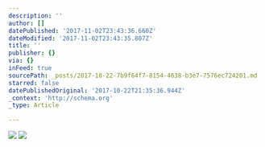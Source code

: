 ```yaml
---
description: ''
author: []
datePublished: '2017-11-02T23:43:36.660Z'
dateModified: '2017-11-02T23:43:35.807Z'
title: ''
publisher: {}
via: {}
inFeed: true
sourcePath: _posts/2017-10-22-7b9f64f7-8154-4638-b3e7-7576ec724201.md
starred: false
datePublishedOriginal: '2017-10-22T21:35:36.944Z'
_context: 'http://schema.org'
_type: Article

---
```

![](https://the-grid-user-content.s3-us-west-2.amazonaws.com/3a36f569-bf24-425c-a588-9dfb20165379.jpg)
![](https://the-grid-user-content.s3-us-west-2.amazonaws.com/680c2faa-907b-43c6-8f30-93399a635247.jpg)